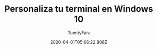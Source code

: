 ---
title: 'Personaliza tu terminal en Windows 10'
date: 2020-04-01T05:06:22.806Z
description: '¿No es aburrido tener siempre en negro la terminal?, bueno, veamos como darle más color y vida :D'
author: 'TuentyFaiv'
twitterUser: 'TuentyFaiv'
banner: ./tyler-lastovich-unsplash.png
---